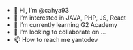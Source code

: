 - 👋 Hi, I’m @cahya93
- 👀 I’m interested in JAVA, PHP, JS, React
- 🌱 I’m currently learning G2 Academy
- 💞️ I’m looking to collaborate on ...
- 📫 How to reach me yantodev

<!---
cahya93/cahya93 is a ✨ special ✨ repository because its `README.md` (this file) appears on your GitHub profile.
You can click the Preview link to take a look at your changes.
--->
